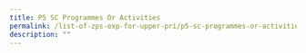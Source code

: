 ```yaml
---
title: P5 SC Programmes Or Activities
permalink: /list-of-zps-exp-for-upper-pri/p5-sc-programmes-or-activities/
description: ""
---
```

